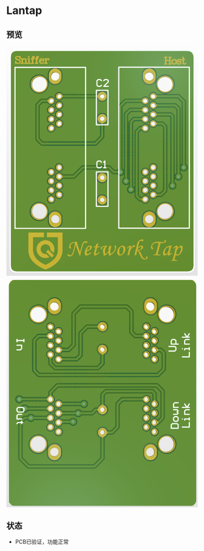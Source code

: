 # Lantap
## 预览
![3dView_Front](./about/3dView_Front.png)
![3dView_Back](./about/3dView_Back.png)
## 状态
- PCB已验证，功能正常